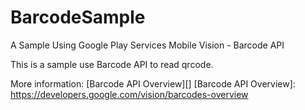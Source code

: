 # BarcodeSample
A Sample Using Google Play Services Mobile Vision - Barcode API


This is a sample use Barcode API to read qrcode.

More information: [Barcode API Overview][]
[Barcode API Overview]:   https://developers.google.com/vision/barcodes-overview


